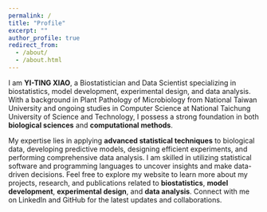 ```yaml
---
permalink: /
title: "Profile"
excerpt: ""
author_profile: true
redirect_from: 
  - /about/
  - /about.html
---
```


I am **YI-TING XIAO**, a Biostatistician and Data Scientist specializing in biostatistics, model development, experimental design, and data analysis. With a background in Plant Pathology of Microbiology from National Taiwan University and ongoing studies in Computer Science at National Taichung University of Science and Technology, I possess a strong foundation in both 
**biological sciences** and **computational methods**.

My expertise lies in applying **advanced statistical techniques** to biological data, developing predictive models, designing efficient experiments, and performing comprehensive data analysis. I am skilled in utilizing statistical software and programming languages to uncover insights and make data-driven decisions. Feel free to explore my website to learn more about my projects, research, and publications related to **biostatistics**, **model development**, **experimental design**, and **data analysis**.
Connect with me on LinkedIn and GitHub for the latest updates and collaborations.